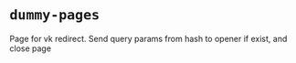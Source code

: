 # `dummy-pages`

Page for vk redirect. Send query params from hash to opener if exist, and close page
